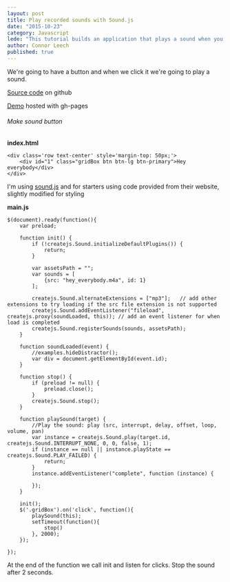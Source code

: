 ```yaml
---
layout: post
title: Play recorded sounds with Sound.js
date: "2015-10-23"
category: Javascript
lede: "This tutorial builds an application that plays a sound when you click a button. Built this during RocketU coding bootcamp"
author: Connor Leech
published: true
---
```


We're going to have a button and when we click it we're going to play a sound.

[Source code](https://github.com/connor11528/soundboard) on github

[Demo](http://connorleech.info/soundboard/) hosted with gh-pages

###### Make sound button

<b>index.html</b>
```
<div class='row text-center' style='margin-top: 50px;'>
    <div id="1" class="gridBox btn btn-lg btn-primary">Hey everybody</div>
</div>
```

I'm using [sound.js](http://createjs.com/SoundJS) and for starters using code provided from their website, slightly modified for styling

<b>main.js</b>
```
$(document).ready(function(){
	var preload;

	function init() {
		if (!createjs.Sound.initializeDefaultPlugins()) {
			return;
		}

		var assetsPath = "";
		var sounds = [
			{src: "hey_everybody.m4a", id: 1}
		];

		createjs.Sound.alternateExtensions = ["mp3"];	// add other extensions to try loading if the src file extension is not supported
		createjs.Sound.addEventListener("fileload", createjs.proxy(soundLoaded, this)); // add an event listener for when load is completed
		createjs.Sound.registerSounds(sounds, assetsPath);
	}

	function soundLoaded(event) {
		//examples.hideDistractor();
		var div = document.getElementById(event.id);
	}

	function stop() {
		if (preload != null) {
			preload.close();
		}
		createjs.Sound.stop();
	}

	function playSound(target) {
		//Play the sound: play (src, interrupt, delay, offset, loop, volume, pan)
		var instance = createjs.Sound.play(target.id, createjs.Sound.INTERRUPT_NONE, 0, 0, false, 1);
		if (instance == null || instance.playState == createjs.Sound.PLAY_FAILED) {
			return;
		}
		instance.addEventListener("complete", function (instance) {

		});
	}

	init();
	$('.gridBox').on('click', function(){
		playSound(this);
		setTimeout(function(){
			stop()
		}, 2000);
	});

});
```

At the end of the function we call init and listen for clicks. Stop the sound after 2 seconds.